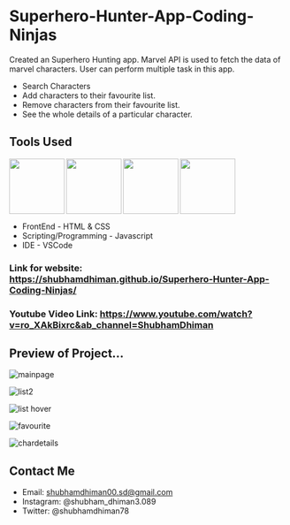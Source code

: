 # Superhero-Hunter-App-Coding-Ninjas
Created an Superhero Hunting app. Marvel API is used to fetch the data of marvel characters.
User can perform multiple task in this app.
* Search Characters 
* Add characters to their favourite list.
* Remove characters from their favourite list.
* See the whole details of a particular character.

## Tools Used
<img align="left" src="https://user-images.githubusercontent.com/18380165/224329335-3cdf989b-bdce-41e6-82dc-7d4c50d5f283.png" width="100" height="100">
<img align="left" src="https://user-images.githubusercontent.com/18380165/224329345-7363d693-4f27-4a58-8c9e-086d8a3fa420.png" width="100" height="100">
<img align="left" src="https://user-images.githubusercontent.com/18380165/224332427-426a3fbb-e25d-4deb-a832-666ae2e2e418.png" width="100" height="100">
<img  src="https://user-images.githubusercontent.com/18380165/224329339-a5174b23-1a5c-4ae4-95c8-ead20a29d77e.png" width="100" height="100">

* FrontEnd - HTML & CSS
* Scripting/Programming - Javascript
* IDE - VSCode
   
### Link for website: https://shubhamdhiman.github.io/Superhero-Hunter-App-Coding-Ninjas/

### Youtube Video Link: https://www.youtube.com/watch?v=ro_XAkBixrc&ab_channel=ShubhamDhiman
  
## Preview of Project...

![mainpage](https://user-images.githubusercontent.com/18380165/224330229-983548fb-c989-4ab0-abc6-3f44c3839091.jpg)


![list2](https://user-images.githubusercontent.com/18380165/224330276-5e919ef5-19e3-46c0-8536-b291d09f5c8d.jpg)


![list hover](https://user-images.githubusercontent.com/18380165/224695395-5a125fb4-5a16-4079-ab83-4bb552e76b58.png)


![favourite](https://user-images.githubusercontent.com/18380165/224330294-441a3683-5db5-402b-bb5c-e9b1a479464c.jpg)


![chardetails](https://user-images.githubusercontent.com/18380165/224330313-03ffa669-6f76-41df-92c7-de240b5a0328.jpg)


## Contact Me
* Email: shubhamdhiman00.sd@gmail.com
* Instagram: @shubham_dhiman3.089
* Twitter: @shubhamdhiman78


